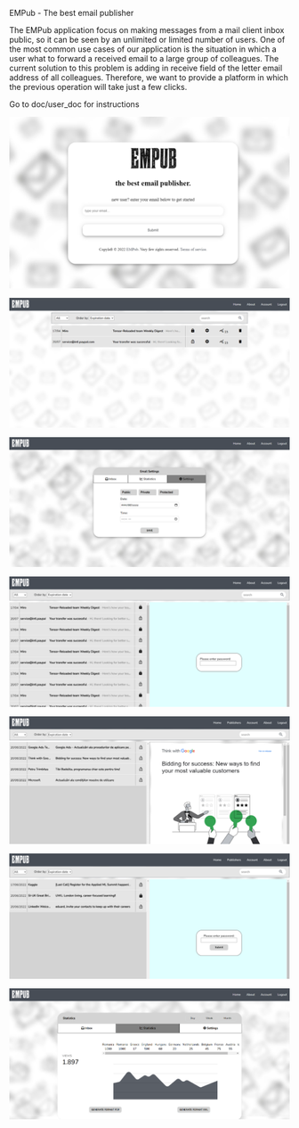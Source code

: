 EMPub - The best email publisher

The EMPub application focus on making messages from a mail client inbox public,
so it can be seen by an unlimited
or limited number of users. One of the most common use cases of our application is the situation in which a user
what to forward a received email to a large group of colleagues. The current solution to this problem is adding
in receive field of the letter email address of all colleagues. Therefore, we want to provide a platform in which
the previous operation will take just a few clicks.

Go to doc/user_doc for instructions

![Alt text](empub/application/images/screenshots/login.png?raw=true "Login page")

![Alt text](empub/application/images/screenshots/main.png?raw=true "Main page")

![Alt text](empub/application/images/screenshots/email-settings.png?raw=true "Published email settings page")

![Alt text](empub/application/images/screenshots/email-private.png?raw=true "Publisher page")

![Alt text](doc/examples/publisher1.png?raw=true "Publisher page")

![Alt text](doc/examples/publisher2.png?raw=true "Publisher page")

![Alt text](empub/application/images/screenshots/statistics.png?raw=true "Statistics page")
